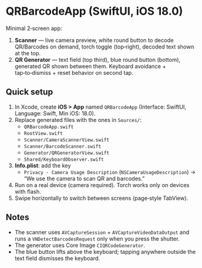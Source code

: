 
# QRBarcodeApp (SwiftUI, iOS 18.0)
Minimal 2‑screen app:
1) **Scanner** — live camera preview, white round button to decode QR/Barcodes on demand, torch toggle (top‑right), decoded text shown at the top.
2) **QR Generator** — text field (top third), blue round button (bottom), generated QR shown between them. Keyboard avoidance + tap‑to‑dismiss + reset behavior on second tap.

## Quick setup
1. In Xcode, create **iOS > App** named `QRBarcodeApp` (Interface: SwiftUI, Language: Swift, Min iOS: 18.0).
2. Replace generated files with the ones in `Sources/`:
   - `QRBarcodeApp.swift`
   - `RootView.swift`
   - `Scanner/CameraScannerView.swift`
   - `Scanner/BarcodeScanner.swift`
   - `Generator/QRGeneratorView.swift`
   - `Shared/KeyboardObserver.swift`
3. **Info.plist**: add the key
   - `Privacy - Camera Usage Description` (`NSCameraUsageDescription`) → “We use the camera to scan QR and barcodes.”
4. Run on a real device (camera required). Torch works only on devices with flash.
5. Swipe horizontally to switch between screens (page‑style TabView).

## Notes
- The scanner uses `AVCaptureSession` + `AVCaptureVideoDataOutput` and runs a `VNDetectBarcodesRequest` only when you press the shutter.
- The generator uses Core Image `CIQRCodeGenerator`.
- The blue button lifts above the keyboard; tapping anywhere outside the text field dismisses the keyboard.
